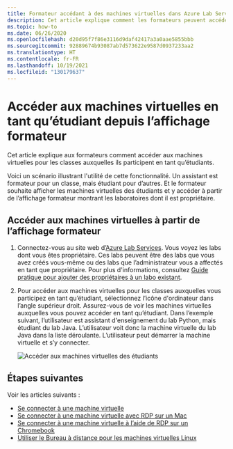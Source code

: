 ```yaml
---
title: Formateur accédant à des machines virtuelles dans Azure Lab Services
description: Cet article explique comment les formateurs peuvent accéder aux machines virtuelles des étudiants à partir de l’affichage formateur. Par exemple, un assistant peut être formateur pour une classe, mais étudiant pour d’autres.
ms.topic: how-to
ms.date: 06/26/2020
ms.openlocfilehash: d20d95f7f86e3116d9daf42417a3a0aae5855bbb
ms.sourcegitcommit: 92889674b93087ab7d573622e9587d0937233aa2
ms.translationtype: HT
ms.contentlocale: fr-FR
ms.lasthandoff: 10/19/2021
ms.locfileid: "130179637"
---
```

# <a name="access-virtual-machines-as-a-student-from-the-educator-view"></a>Accéder aux machines virtuelles en tant qu’étudiant depuis l’affichage formateur
Cet article explique aux formateurs comment accéder aux machines virtuelles pour les classes auxquelles ils participent en tant qu’étudiants. 

Voici un scénario illustrant l'utilité de cette fonctionnalité. Un assistant est formateur pour un classe, mais étudiant pour d’autres. Et le formateur souhaite afficher les machines virtuelles des étudiants et y accéder à partir de l’affichage formateur montrant les laboratoires dont il est propriétaire. 

## <a name="access-vms-from-educator-view"></a>Accéder aux machines virtuelles à partir de l’affichage formateur

1. Connectez-vous au site web d’[Azure Lab Services](https://labs.azure.com). Vous voyez les labs dont vous êtes propriétaire. Ces labs peuvent être des labs que vous avez créés vous-même ou des labs que l’administrateur vous a affectés en tant que propriétaire. Pour plus d'informations, consultez [Guide pratique pour ajouter des propriétaires à un labo existant](how-to-add-user-lab-owner.md).
2. Pour accéder aux machines virtuelles pour les classes auxquelles vous participez en tant qu’étudiant, sélectionnez l’icône d'ordinateur dans l’angle supérieur droit. Assurez-vous de voir les machines virtuelles auxquelles vous pouvez accéder en tant qu’étudiant. Dans l’exemple suivant, l’utilisateur est assistant d'enseignement du lab Python, mais étudiant du lab Java. L’utilisateur voit donc la machine virtuelle du lab Java dans la liste déroulante. L’utilisateur peut démarrer la machine virtuelle et s’y connecter. 
    
    ![Accéder aux machines virtuelles des étudiants](./media/instructors-access-virtual-machines/access-student-virtual-machines.png)

## <a name="next-steps"></a>Étapes suivantes
Voir les articles suivants :

- [Se connecter à une machine virtuelle](how-to-use-classroom-lab.md#connect-to-the-vm)
- [Se connecter à une machine virtuelle avec RDP sur un Mac](connect-virtual-machine-mac-remote-desktop.md)
- [Se connecter à une machine virtuelle à l’aide de RDP sur un Chromebook](connect-virtual-machine-chromebook-remote-desktop.md)
- [Utiliser le Bureau à distance pour les machines virtuelles Linux](how-to-use-remote-desktop-linux-student.md)
